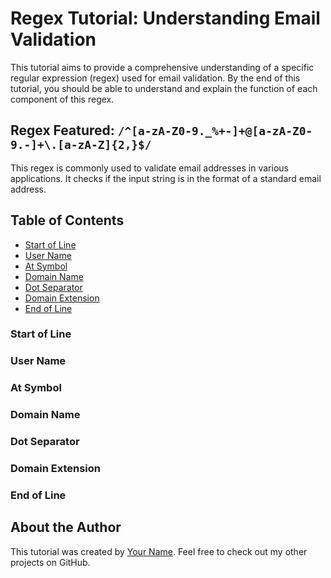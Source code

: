 # Regex Tutorial: Understanding Email Validation

This tutorial aims to provide a comprehensive understanding of a specific regular expression (regex) used for email validation. By the end of this tutorial, you should be able to understand and explain the function of each component of this regex.

## Regex Featured: `/^[a-zA-Z0-9._%+-]+@[a-zA-Z0-9.-]+\.[a-zA-Z]{2,}$/`

This regex is commonly used to validate email addresses in various applications. It checks if the input string is in the format of a standard email address.

## Table of Contents

- [Start of Line](#start-of-line)
- [User Name](#user-name)
- [At Symbol](#at-symbol)
- [Domain Name](#domain-name)
- [Dot Separator](#dot-separator)
- [Domain Extension](#domain-extension)
- [End of Line](#end-of-line)

### Start of Line

### User Name

### At Symbol

### Domain Name

### Dot Separator

### Domain Extension

### End of Line

## About the Author

This tutorial was created by [Your Name](https://github.com/yourusername). Feel free to check out my other projects on GitHub.